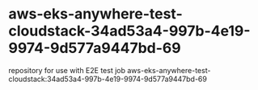 # aws-eks-anywhere-test-cloudstack-34ad53a4-997b-4e19-9974-9d577a9447bd-69
repository for use with E2E test job aws-eks-anywhere-test-cloudstack:34ad53a4-997b-4e19-9974-9d577a9447bd-69
